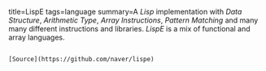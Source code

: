 title=LispE
tags=language
summary=A _Lisp_ implementation with _Data Structure_, _Arithmetic Type_, _Array Instructions_, _Pattern Matching_ and many many different instructions and libraries. _LispE_ is a mix of functional and array languages.
~~~~~~

[Source](https://github.com/naver/lispe)

